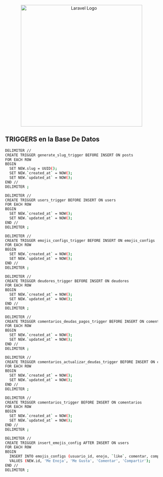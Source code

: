 <p align="center"><a href="https://laravel.com" target="_blank"><img src="https://raw.githubusercontent.com/laravel/art/master/logo-lockup/5%20SVG/2%20CMYK/1%20Full%20Color/laravel-logolockup-cmyk-red.svg" width="400" alt="Laravel Logo"></a></p>

## TRIGGERS en la Base De Datos

```bash
DELIMITER //
CREATE TRIGGER generate_slug_trigger BEFORE INSERT ON posts
FOR EACH ROW
BEGIN
  SET NEW.slug = UUID();
  SET NEW.`created_at` = NOW();
  SET NEW.`updated_at` = NOW();
END //
DELIMITER ;

DELIMITER //
CREATE TRIGGER users_trigger BEFORE INSERT ON users
FOR EACH ROW
BEGIN
  SET NEW.`created_at` = NOW();
  SET NEW.`updated_at` = NOW();
END //
DELIMITER ;

DELIMITER //
CREATE TRIGGER emojis_configs_trigger BEFORE INSERT ON emojis_configs
FOR EACH ROW
BEGIN
  SET NEW.`created_at` = NOW();
  SET NEW.`updated_at` = NOW();
END //
DELIMITER ;

DELIMITER //
CREATE TRIGGER deudores_trigger BEFORE INSERT ON deudores
FOR EACH ROW
BEGIN
  SET NEW.`created_at` = NOW();
  SET NEW.`updated_at` = NOW();
END //
DELIMITER ;

DELIMITER //
CREATE TRIGGER comentarios_deudas_pagos_trigger BEFORE INSERT ON comentarios_deudas_pagos
FOR EACH ROW
BEGIN
  SET NEW.`created_at` = NOW();
  SET NEW.`updated_at` = NOW();
END //
DELIMITER ;

DELIMITER //
CREATE TRIGGER comentarios_actualizar_deudas_trigger BEFORE INSERT ON comentarios_actualizar_deudas
FOR EACH ROW
BEGIN
  SET NEW.`created_at` = NOW();
  SET NEW.`updated_at` = NOW();
END //
DELIMITER ;

DELIMITER //
CREATE TRIGGER comentarios_trigger BEFORE INSERT ON comentarios
FOR EACH ROW
BEGIN
  SET NEW.`created_at` = NOW();
  SET NEW.`updated_at` = NOW();
END //
DELIMITER ;

DELIMITER //
CREATE TRIGGER insert_emojis_config AFTER INSERT ON users
FOR EACH ROW
BEGIN
  INSERT INTO emojis_configs (usuario_id, enojo, `like`, comentar, compartir)
  VALUES (NEW.id, 'Me Enoja', 'Me Gusta', 'Comentar', 'Compartir');
END //
DELIMITER ;
```